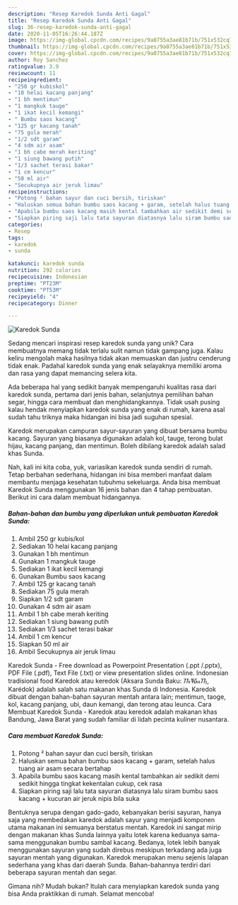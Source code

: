 ```yaml
---
description: "Resep Karedok Sunda Anti Gagal"
title: "Resep Karedok Sunda Anti Gagal"
slug: 36-resep-karedok-sunda-anti-gagal
date: 2020-11-05T16:26:44.187Z
image: https://img-global.cpcdn.com/recipes/9a0755a3ae81b71b/751x532cq70/karedok-sunda-foto-resep-utama.jpg
thumbnail: https://img-global.cpcdn.com/recipes/9a0755a3ae81b71b/751x532cq70/karedok-sunda-foto-resep-utama.jpg
cover: https://img-global.cpcdn.com/recipes/9a0755a3ae81b71b/751x532cq70/karedok-sunda-foto-resep-utama.jpg
author: Roy Sanchez
ratingvalue: 3.9
reviewcount: 11
recipeingredient:
- "250 gr kubiskol"
- "10 helai kacang panjang"
- "1 bh mentimun"
- "1 mangkuk tauge"
- "1 ikat kecil kemangi"
- " Bumbu saos kacang"
- "125 gr kacang tanah"
- "75 gula merah"
- "1/2 sdt garam"
- "4 sdm air asam"
- "1 bh cabe merah keriting"
- "1 siung bawang putih"
- "1/3 sachet terasi bakar"
- "1 cm kencur"
- "50 ml air"
- "Secukupnya air jeruk limau"
recipeinstructions:
- "Potong ² bahan sayur dan cuci bersih, tiriskan"
- "Haluskan semua bahan bumbu saos kacang + garam, setelah halus tuang air asam secara bertahap"
- "Apabila bumbu saos kacang masih kental tambahkan air sedikit demi sedikit hingga tingkat kekentalan cukup, cek rasa"
- "Siapkan piring saji lalu tata sayuran diatasnya lalu siram bumbu saos kacang + kucuran air jeruk nipis bila suka"
categories:
- Resep
tags:
- karedok
- sunda

katakunci: karedok sunda 
nutrition: 292 calories
recipecuisine: Indonesian
preptime: "PT23M"
cooktime: "PT53M"
recipeyield: "4"
recipecategory: Dinner

---
```



![Karedok Sunda](https://img-global.cpcdn.com/recipes/9a0755a3ae81b71b/751x532cq70/karedok-sunda-foto-resep-utama.jpg)

Sedang mencari inspirasi resep karedok sunda yang unik? Cara membuatnya memang tidak terlalu sulit namun tidak gampang juga. Kalau keliru mengolah maka hasilnya tidak akan memuaskan dan justru cenderung tidak enak. Padahal karedok sunda yang enak selayaknya memiliki aroma dan rasa yang dapat memancing selera kita.

Ada beberapa hal yang sedikit banyak mempengaruhi kualitas rasa dari karedok sunda, pertama dari jenis bahan, selanjutnya pemilihan bahan segar, hingga cara membuat dan menghidangkannya. Tidak usah pusing kalau hendak menyiapkan karedok sunda yang enak di rumah, karena asal sudah tahu triknya maka hidangan ini bisa jadi suguhan spesial.

Karedok merupakan campuran sayur-sayuran yang dibuat bersama bumbu kacang. Sayuran yang biasanya digunakan adalah kol, tauge, terong bulat hijau, kacang panjang, dan mentimun. Boleh dibilang karedok adalah salad khas Sunda.


Nah, kali ini kita coba, yuk, variasikan karedok sunda sendiri di rumah. Tetap berbahan sederhana, hidangan ini bisa memberi manfaat dalam membantu menjaga kesehatan tubuhmu sekeluarga. Anda bisa membuat Karedok Sunda menggunakan 16 jenis bahan dan 4 tahap pembuatan. Berikut ini cara dalam membuat hidangannya.

<!--inarticleads1-->

##### Bahan-bahan dan bumbu yang diperlukan untuk pembuatan Karedok Sunda:

1. Ambil 250 gr kubis/kol
1. Sediakan 10 helai kacang panjang
1. Gunakan 1 bh mentimun
1. Gunakan 1 mangkuk tauge
1. Sediakan 1 ikat kecil kemangi
1. Gunakan  Bumbu saos kacang
1. Ambil 125 gr kacang tanah
1. Sediakan 75 gula merah
1. Siapkan 1/2 sdt garam
1. Gunakan 4 sdm air asam
1. Ambil 1 bh cabe merah keriting
1. Sediakan 1 siung bawang putih
1. Sediakan 1/3 sachet terasi bakar
1. Ambil 1 cm kencur
1. Siapkan 50 ml air
1. Ambil Secukupnya air jeruk limau


Karedok Sunda - Free download as Powerpoint Presentation (.ppt /.pptx), PDF File (.pdf), Text File (.txt) or view presentation slides online. Indonesian tradisional food Karedok atau keredok (Aksara Sunda Baku: ᮊᮛᮦᮓᮧᮊ᮪, Karédok) adalah salah satu makanan khas Sunda di Indonesia. Karedok dibuat dengan bahan-bahan sayuran mentah antara lain; mentimun, taoge, kol, kacang panjang, ubi, daun kemangi, dan terong atau leunca. Cara Membuat Karedok Sunda - Karedok atau keredok adalah makanan khas Bandung, Jawa Barat yang sudah familiar di lidah pecinta kuliner nusantara. 

<!--inarticleads2-->

##### Cara membuat Karedok Sunda:

1. Potong ² bahan sayur dan cuci bersih, tiriskan
1. Haluskan semua bahan bumbu saos kacang + garam, setelah halus tuang air asam secara bertahap
1. Apabila bumbu saos kacang masih kental tambahkan air sedikit demi sedikit hingga tingkat kekentalan cukup, cek rasa
1. Siapkan piring saji lalu tata sayuran diatasnya lalu siram bumbu saos kacang + kucuran air jeruk nipis bila suka


Bentuknya serupa dengan gado-gado, kebanyakan berisi sayuran, hanya saja yang membedakan karedok adalah sayur yang menjadi komponen utama makanan ini semuanya berstatus mentah. Karedok ini sangat mirip dengan makanan khas Sunda lainnya yaitu lotek karena keduanya sama-sama menggunakan bumbu sambal kacang. Bedanya, lotek lebih banyak menggunakan sayuran yang sudah direbus meskipun terkadang ada juga sayuran mentah yang digunakan. Karedok merupakan menu sejenis lalapan sederhana yang khas dari daerah Sunda. Bahan-bahannya terdiri dari beberapa sayuran mentah dan segar. 

Gimana nih? Mudah bukan? Itulah cara menyiapkan karedok sunda yang bisa Anda praktikkan di rumah. Selamat mencoba!
